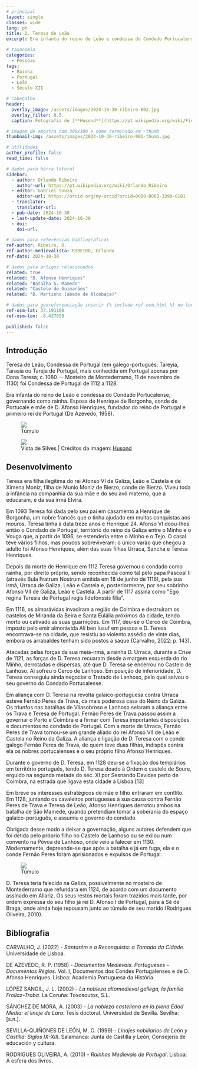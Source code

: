 ```yaml
---
# principal
layout: single
classes: wide
lang: pt
title: D. Teresa de Leão 
excerpt: Era infanta do reino de Leão e condessa do Condado Portucalense, governando como rainha. Esposa de Henrique de Borgonha, conde de Portucale e mãe de D. Afonso Henriques.

# taxonomia
categories:
  - Pessoas
tags:
  - Rainha
  - Portugal
  - Leão
  - Século XII

# cabeçalho
header:
  overlay_image: /assets/images/2024-10-30-ribeiro-002.jpg
  overlay_filter: 0.5 
  caption: Fotografia de [**Husond**](https://pt.wikipedia.org/wiki/Ficheiro:Silves.JPG){:target="_blank"}

# imagem de amostra com 300x300 e nome terminado em -thumb
thumbnail-img: /assets/images/2024-10-30-ribeiro-001-thumb.jpg

# utilidades
author_profile: false
read_time: false

# dados para barra lateral
sidebar:
  - author: Orlando Ribeiro
    author-url: https://pt.wikipedia.org/wiki/Orlando_Ribeiro
  - editor: Gabriel Souza
    editor-url: https://orcid.org/my-orcid?orcid=0000-0003-3390-8181
  - translator: 
    translator-url:
  - pub-date: 2024-10-30
  - last-update-date: 2024-10-30
  - doi: 
    doi-url:

# dados para referências bibliogŕaficas
ref-author: Ribeiro, O.
ref-author-medievalista: RIBEIRO, Orlando
ref-date: 2024-10-30

# dados para artigos relacionados
related: true
related: "D. Afonso Henriques"
related: "Batalha S. Mamede"
related: "Castelo de Guimarães"
related: "D. Martinho (abade de Alcobaça)"

# dados para georeferenciação inserir {% include ref-osm.html %} no local onde é para surgir mapa
ref-osm-lat: 37.191100
ref-osm-lon: -8.437859

published: false
---
```

## Introdução
Teresa de Leão, Condessa de Portugal (em galego-português: Tareyia, Tarasia ou Tareja de Portugal, mais conhecida em Portugal apenas por Dona Teresa; c. 1080 — Mosteiro de Montederramo, 11 de novembro de 1130) foi Condessa de Portugal de 1112 a 1128.

Era infanta do reino de Leão e condessa do Condado Portucalense, governando como rainha. Esposa de Henrique de Borgonha, conde de Portucale e mãe de D. Afonso Henriques, fundador do reino de Portugal e primeiro rei de Portugal (De Azevedo, 1958).

<figure>
    <a href="/assets/images/2024-10-30-ribeiro-001.jpg"><img src="/assets/images/2024-10-30-ribeiro-001.jpg"></a>
    <figcaption>Túmulo</figcaption>        
</figure>

<figure class="align-center half">
    <a href="/assets/images/2024-12-19-silva.jpg"><img src="/assets/images/2024-12-19-silva.jpg"></a>
    <figcaption>Vista de Silves | Créditos da imagem: <a href="https://pt.wikipedia.org/wiki/Ficheiro:Silves.JPG">Husond</a></figcaption>        
</figure>



## Desenvolvimento
Teresa era filha ilegítima do rei Afonso VI de Galiza, Leão e Castela e de Ximena Moniz, filha de Munio Moniz de Bierzo, conde de Bierzo. Viveu toda a infância na companhia da sua mãe e do seu avô materno, que a educaram, e da sua irmã Elvira.

Em 1093 Teresa foi dada pelo seu pai em casamento a Henrique de Borgonha, um nobre francês que o tinha ajudado em muitas conquistas aos mouros. Teresa tinha à data treze anos e Henrique 24. Afonso VI doou-lhes então o Condado de Portugal, território do reino da Galiza entre o Minho e o Vouga que, a partir de 1096, se estenderia entre o Minho e o Tejo. O casal teve vários filhos, mas poucos sobreviveram: o único varão que chegou a adulto foi Afonso Henriques, além das suas filhas Urraca, Sancha e Teresa Henriques.

Depois da morte de Henrique em 1112 Teresa governou o condado como rainha, por direito próprio, sendo reconhecida como tal pelo papa Pascoal II (através Bula Fratrum Nostrum emitida em 18 de junho de 1116), pela sua irmã, Urraca de Galiza, Leão e Castela e, posteriormente, por seu sobrinho Afonso VII de Galiza, Leão e Castela. A partir de 1117 assina como "Ego regina Taresia de Portugal regis Ildefonssis filia".

Em 1116, os almorávidas invadiram a região de Coimbra e destruíram os castelos de Miranda da Beira e Santa Eulália próximos da cidade, tendo morto ou cativado as suas guarnições. Em 1117, deu-se o Cerco de Coimbra, imposto pelo emir almorávida Ali ben Iusuf em pessoa e D. Teresa encontrava-se na cidade, que resistiu ao violento assédio de vinte dias, embora os arrabaldes tenham sido postos a saque (Carvalho, 2022: p. 143).

Atacadas pelas forças da sua meia-irmã, a rainha D. Urraca, durante a Crise de 1121, as forças de D. Teresa recuaram desde a margem esquerda do rio Minho, derrotadas e dispersas, até que D. Teresa se encerrou no Castelo de Lanhoso. Aí sofreu o Cerco de Lanhoso. Em posição de inferioridade, D. Teresa conseguiu ainda negociar o Tratado de Lanhoso, pelo qual salvou o seu governo do Condado Portucalense.

Em aliança com D. Teresa na revolta galaico-portuguesa contra Urraca esteve Fernão Peres de Trava, da mais poderosa casa do Reino da Galiza. Os triunfos nas batalhas de Vilasobroso e Lanhoso selaram a aliança entre os Trava e Teresa de Portugal. Fernão Peres de Trava passou assim a governar o Porto e Coimbra e a firmar com Teresa importantes disposições e documentos no condado de Portugal. Com a morte de Urraca, Fernão Peres de Trava tornou-se um grande aliado do rei Afonso VII de Leão e Castela no Reino da Galiza. A aliança e ligação de D. Teresa com o conde galego Fernão Peres de Trava, de quem teve duas filhas, indispôs contra ela os nobres portucalenses e o seu próprio filho Afonso Henriques.

Durante o governo de D. Teresa, em 1128 deu-se a fixação dos templários em território português, tendo D. Teresa doado à Ordem o castelo de Soure, erguido na segunda metade do séc. XI por Sesnando Davides perto de Coimbra, na estrada que ligava esta cidade a Lisboa.[13]

Em breve os interesses estratégicos de mãe e filho entraram em conflito. Em 1128, juntando os cavaleiros portugueses à sua causa contra Fernão Peres de Trava e Teresa de Leão, Afonso Henriques derrotou ambos na batalha de São Mamede, quando pretendiam tomar a soberania do espaço galaico-português, e assumiu o governo do condado.

Obrigada desse modo a deixar a governação, alguns autores defendem que foi detida pelo próprio filho no Castelo de Lanhoso ou se exilou num convento na Póvoa de Lanhoso, onde veio a falecer em 1130. Modernamente, depreende-se que após a batalha e já em fuga, ela e o conde Fernão Peres foram aprisionados e expulsos de Portugal.
<figure>
    <a href="/assets/images/2024-10-30-ribeiro-002.jpg"><img src="/assets/images/2024-10-30-ribeiro-002.jpg"></a>
    <figcaption>Túmulo</figcaption>
</figure>

D. Teresa teria falecido na Galiza, possivelmente no mosteiro de Montederramo que refundara em 1124, de acordo com um documento assinado em Allariz.
Os seus restos mortais foram trazidos mais tarde, por ordem expressa do seu filho já rei D. Afonso I de Portugal, para a Sé de Braga, onde ainda hoje repousam junto ao túmulo de seu marido (Rodrigues Oliveira, 2010).

## Bibliografia
CARVALHO, J. (2022) - *Santarém e a Reconquista: a Tomada da Cidade*. Universidade de Lisboa. 

DE AZEVEDO, R. P. (1958) - *Documentos Medievais. Portugueses – Documentos Régios*. Vol. I, Documentos dos Condes Portugalenses e de D. Afonso Henriques. Lisboa: Academia Portuguesa da História.

LÓPEZ SANGIL, J. L. (2002) - 	*La nobleza altomedieval gallega, la familia Froílaz-Traba*. La Coruña: Toxosoutos, S.L. 

SÁNCHEZ DE MORA, A. (2003) - *La nobleza castellana en la plena Edad Media: el linaje de Lara*. Tesis doctoral. Universidad de Sevilla. Sevilha: [s.n.]. 

SEVILLA-QUIÑONES DE LEÓN, M. C. (1999) - *Linajes nobiliarios de León y Castilla: Siglos IX-XIII*. Salamanca: Junta de Castilla y León, Consejería de educación y cultura.

RODRIGUES OLIVEIRA, A. (2010) - *Rainhas Medievais de Portugal*. Lisboa: A esfera dos livros. 
